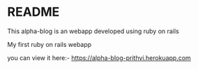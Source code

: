 # README

This alpha-blog is an webapp developed using ruby on rails

My first ruby on rails webapp

you can view it here:- https://alpha-blog-prithvi.herokuapp.com
